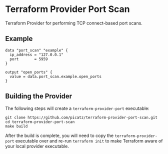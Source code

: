 # Terraform Provider Port Scan

Terraform Provider for performing TCP connect-based port scans.

## Example

```hcl
data "port_scan" "example" {
  ip_address = "127.0.0.1"
  port       = 5959
}

output "open_ports" {
  value = data.port_scan.example.open_ports
}
```

## Building the Provider

The following steps will create a `terraform-provider-port` executable:

```console
git clone https://github.com/picatz/terraform-provider-port-scan.git
cd terraform-provider-port-scan
make build
```

After the build is complete, you will need to copy the `terraform-provider-port` executable over and re-run `terraform init` to make Terraform aware of your local provider executable.
